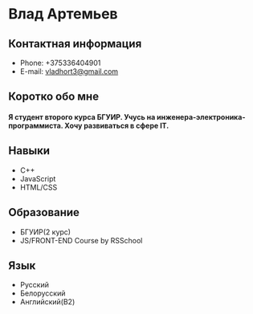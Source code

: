 # Влад Артемьев
## Контактная информация
- Phone: +375336404901
- E-mail: vladhort3@gmail.com
## Коротко обо мне
#### Я студент второго курса БГУИР. Учусь на инженера-электроника-программиста. Хочу развиваться в сфере IT.
## Навыки
- C++
- JavaScript
- HTML/CSS
## Образование
- БГУИР(2 курс)
- JS/FRONT-END Course by RSSchool
## Язык
- Русский
- Белорусский
- Английский(B2)
